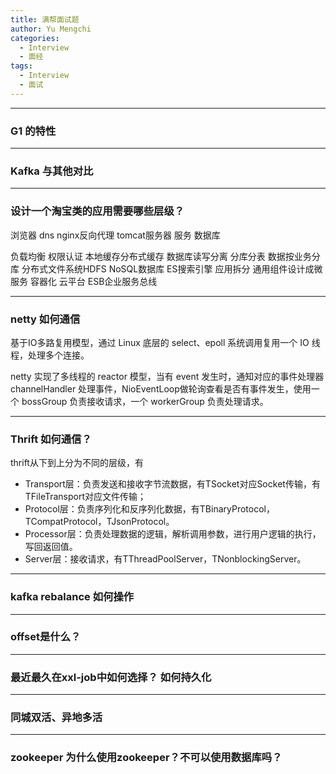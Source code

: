 ```yaml
---
title: 满帮面试题
author: Yu Mengchi
categories:
  - Interview 
  - 面经
tags:
  - Interview
  - 面试
---
```


---
### G1 的特性


---
### Kafka 与其他对比

---
### 设计一个淘宝类的应用需要哪些层级？
浏览器 dns nginx反向代理 tomcat服务器  服务  数据库

负载均衡  权限认证  本地缓存分布式缓存 数据库读写分离 分库分表 数据按业务分库 分布式文件系统HDFS NoSQL数据库 ES搜索引擎 应用拆分 通用组件设计成微服务 容器化 云平台 ESB企业服务总线

---
### netty 如何通信
基于IO多路复用模型，通过 Linux 底层的 select、epoll 系统调用复用一个 IO 线程，处理多个连接。

netty 实现了多线程的 reactor 模型，当有 event 发生时，通知对应的事件处理器 channelHandler 处理事件，NioEventLoop做轮询查看是否有事件发生，使用一个 bossGroup 负责接收请求，一个 workerGroup 负责处理请求。

---
### Thrift 如何通信？
thrift从下到上分为不同的层级，有
 - Transport层：负责发送和接收字节流数据，有TSocket对应Socket传输，有TFileTransport对应文件传输；
 - Protocol层：负责序列化和反序列化数据，有TBinaryProtocol，TCompatProtocol，TJsonProtocol。
 - Processor层：负责处理数据的逻辑，解析调用参数，进行用户逻辑的执行，写回返回值。
 - Server层：接收请求，有TThreadPoolServer，TNonblockingServer。

---
### kafka rebalance 如何操作

---
### offset是什么？

---
### 最近最久在xxl-job中如何选择？ 如何持久化


---
### 同城双活、异地多活

---
### zookeeper 为什么使用zookeeper？不可以使用数据库吗？



